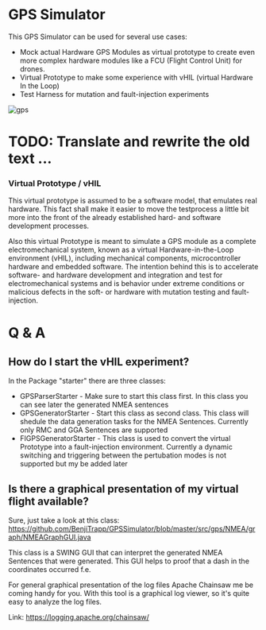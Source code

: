 # GPS Simulator
This GPS Simulator can be used for several use cases:
* Mock actual Hardware GPS Modules as virtual prototype to create even more complex hardware modules like a  FCU (Flight Control Unit) for drones.
* Virtual Prototype to make some experience with vHIL (virtual Hardware In the Loop)
* Test Harness for mutation and fault-injection experiments

![gps](https://butlerautogroup.files.wordpress.com/2014/01/gps.jpg)

# TODO: Translate and rewrite the old text ... #

### Virtual Prototype / vHIL
This virtual prototype is assumed to be a software model, that emulates real hardware. This fact
shall make it easier to move the testprocess a little bit more into the front of the already established hard- 
and software development processes.

Also this virtual Prototype is meant to simulate a GPS module as a complete electromechanical system,
known as a virtual Hardware-in-the-Loop environment (vHIL), including mechanical components, microcontroller hardware 
and embedded software. The intention behind this is to accelerate software- and hardware development and integration
and test for electromechanical systems and is behavior under extreme conditions or malicious defects in the soft- or 
hardware with mutation testing and fault-injection. 


# Q & A

How do I start the vHIL experiment?
----------------------------------- 
In the Package "starter" there are three classes:
* GPSParserStarter - Make sure to start this class first. In this class you can see later the generated NMEA sentences
* GPSGeneratorStarter - Start this class as second class. This class will shedule the data generation tasks for the 
NMEA Sentences. Currently only RMC and GGA Sentences are supported
* FIGPSGeneratorStarter - This class is used to convert the virtual Prototype into a fault-injection environment. Currently
a dynamic switching and triggering between the pertubation modes is not supported but my be added later 


Is there a graphical presentation of my virtual flight available?  
------------------------------------------- 
Sure, just take a look at this class: https://github.com/BenjiTrapp/GPSSimulator/blob/master/src/gps/NMEA/graph/NMEAGraphGUI.java

This class is a SWING GUI that can interpret the generated NMEA Sentences that were generated. This GUI helps to proof that
a dash in the coordinates occurred f.e. 

For general graphical presentation of the log files Apache Chainsaw me be coming handy for you. With this tool is a graphical
log viewer, so it's quite easy to analyze the log files.

Link: https://logging.apache.org/chainsaw/